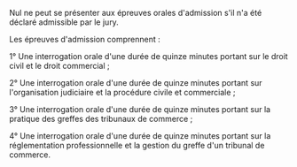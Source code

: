  Nul ne peut se présenter aux épreuves orales d'admission s'il n'a été déclaré admissible par le jury.


Les épreuves d'admission comprennent :


1° Une interrogation orale d'une durée de quinze minutes portant sur le droit civil et le droit commercial ;


2° Une interrogation orale d'une durée de quinze minutes portant sur l'organisation judiciaire et la procédure civile et commerciale ;


3° Une interrogation orale d'une durée de quinze minutes portant sur la pratique des greffes des tribunaux de commerce ;


4° Une interrogation orale d'une durée de quinze minutes portant sur la réglementation professionnelle et la gestion du greffe d'un tribunal de commerce.  




